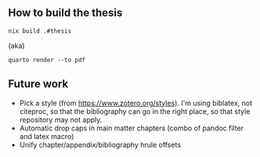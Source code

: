 ## How to build the thesis

```
nix build .#thesis
```

(aka)

```
quarto render --to pdf
```

## Future work

- Pick a style (from <https://www.zotero.org/styles>). I'm using biblatex, not citeproc, so that the bibliography can go in the right place, so that style repository may not apply.
- Automatic drop caps in main matter chapters (combo of pandoc filter and latex macro)
- Unify chapter/appendix/bibliography hrule offsets
